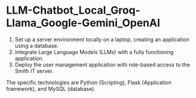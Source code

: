 # LLM-Chatbot_Local_Groq-Llama_Google-Gemini_OpenAI
1. Set up a server environment locally on a laptop, creating an application using a database. 
2. Integrate Large Language Models (LLMs) with a fully functioning application.
3. Deploy the user management application with role-based access to the Smith IT server.  

The specific technologies are Python (Scripting), Flask (Application framework), and MySQL (database). 
